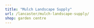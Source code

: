 ```yaml
---
title: "Mulch Landscape Supply"
url: /lancaster/mulch-landscape-supply/
shop: garden centre
---
```


